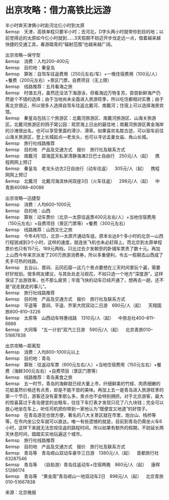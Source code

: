 # 出京攻略：借力高铁比远游  

半小时奔天津俩小时赴河北仨小时到太原  
&emsp&emsp;天津，高铁单程只要半小时；去河北，D字头两小时就带你到目的地；以前觉得远的太原如今仨小时就到……3天假期不妨迈开步伐走远一点，借着越来越快捷的交通工具，春游踏青的“辐射范围”也越来越广阔。  

出京攻略—保守型  
&emsp&emsp;消费：人均200–400元  
&emsp&emsp;目的地：秦皇岛  
&emsp&emsp;算账：自驾车往返费用（250元左右/车）+一晚住宿费用（100元/人）+餐费（200元左右）+景区门票，自费项目（无上限）  
&emsp&emsp;线路推荐：五月看海之旅  
&emsp&emsp;时值五月，虽然还没法下海游泳，但看海边万物复苏，尝尝新鲜海产仍然是个不错的选择；由于当地尚未全面进入旅游旺季，所以吃住都相对实惠；由于离北京很近，所以很多人选择自驾车往返北戴河、南戴河；住宿上可以选择海景宾馆。  
&emsp&emsp;秦皇岛包括三个旅游区：北戴河旅游区、南戴河旅游区、山海关旅游区。北戴河旅游区的鸽子窝公园：观赏海上日出的最佳地；南戴河旅游区黄金海岸的沙滩很出名，也可以享受里面的滑沙、滑草。如果喜欢名胜古迹，可以驱车前往山海关旅游区，登上长城起点—老龙头，也可以寻访孟姜女庙、角山长城。  
&emsp&emsp;旅行社线路推荐  
&emsp&emsp;目的地&emsp;产品及交通方式&emsp;报价&emsp;旅行社及联系方式  
&emsp&emsp;南戴河&emsp;碧海蓝天私家清静海滩2日巴士自由行&emsp;250元/人（起）&emsp;携程网网上预订  
&emsp&emsp;秦皇岛&emsp;老龙头访古2日自由行（动车往返）&emsp;305元/人（起）&emsp;携程网网上预订  
&emsp&emsp;北戴河&emsp;北戴河海滨休闲双座3日（火车往返）&emsp;298元/人（起）&emsp;中青旅40088–40086  

出京攻略—迅捷型  
&emsp&emsp;消费：人均600–1000元  
&emsp&emsp;目的地：山西  
&emsp&emsp;算账：动车票价（北京—太原往返票400元左右/人）+当地住宿费用（150元左右）+自费项目（景区门票等）+餐费（300元左右）  
&emsp&emsp;线路推荐：山西文化之旅  
&emsp&emsp;今年4月1日，北京—太原开通动车组，原本长达8个多小时的北京—山西行程锐减到3个小时，这样的速度，就连坐飞机也未必赶得上。而北京到太原单程票价也只有157元、189元两档，只比过去夕发朝至的卧铺车票贵了数十元。再加上山西今年来京派发了200万旅游消费券，所以多重便利，令五一假期去山西成了炙手可热的线路。  
&emsp&emsp;五台山、晋祠、云冈石窟—这几个景点要想在三天时间里玩个遍，需要好好规划。很多网友建议，与其处处走马观花，不如只选一个地方“深度游”，这样保证了出游效率，也不那么疲劳；毕竟飞快的动车已经开通了，想再去一趟，还不是“说走就走的事儿”。  
&emsp&emsp;旅行社线路推荐  
&emsp&emsp;目的地&emsp;产品及交通方式&emsp;报价&emsp;旅行社及联系方式  
&emsp&emsp;平遥等&emsp;晋祠、平遥、乔家大院双动二日游&emsp;690元/人（起）&emsp;天翔国旅800–810–3226  
&emsp&emsp;太原等&emsp;山西动车特惠线路&emsp;1310元/人（起）&emsp;中旅总社400–811–6666  
&emsp&emsp;大同等&emsp;“五一计划”双汽三日游&emsp;590元/人（起）&emsp;北京青旅010–51667838  

出京攻略—距离型  
&emsp&emsp;消费：人均800–1000元以上  
&emsp&emsp;目的地：青岛  
&emsp&emsp;算账：往返动车票（600元左右/人）+当地住宿费用（150元左右）+餐费（海鲜300元左右）+自费项目（景区门票等）  
&emsp&emsp;线路推荐：青岛美食之旅  
&emsp&emsp;五一时节，青岛的海鲜就已经大量上市，纤细鲜美的竹蛏、肉质细嫩的花蛤虽然价格还有点贵，却是不能不尝的美味。再加上五一是青岛进入旅游旺季的第一个节日，游客还没有夏季那么多，景点也不会特别拥挤。对于北京游客，最大的惊喜莫过于青岛便宜的出租车，往往下车打表才发现只花了八九块钱；完全可以放心地坐在车上，听任司机把你带到一家他认为“既便宜又地道”的好馆子。  
&emsp&emsp;在青岛游览也很方便，著名的八大关景区就在市里，炮台山、栈桥等等，在市内坐公交车就可以直达。唯一有些遗憾的就是，目前到青岛仍需坐火车6小时，这样下来就无法忽视往返的路程时间。所以如果有额外的假期，不妨延长两天休息时间，踏踏实实地玩遍这个城市。  
&emsp&emsp;旅行社线路推荐  
&emsp&emsp;目的地&emsp;产品及交通方式&emsp;报价&emsp;旅行社及联系方式  
&emsp&emsp;青岛等&emsp;青岛崂山双动车豪华三日游&emsp;1380元/人（起）&emsp;首都旅行社63287546  
&emsp&emsp;青岛等&emsp;（自助游）青岛往返动车+住宿两晚&emsp;860元/人（起）&emsp;康辉51286174  
&emsp&emsp;青岛等&emsp;“黄金周”青岛崂山一地双动车2日&emsp;898元/人（起）&emsp;北京青旅010–51667838  

来源：北京晚报  
<!-- Last processed: 2025-07-22 03:44:31 -->
